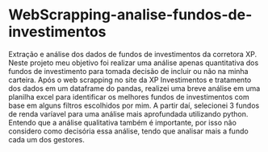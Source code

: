 # WebScrapping-analise-fundos-de-investimentos
Extração e análise dos dados de fundos de investimentos da corretora XP.
Neste projeto meu objetivo foi realizar uma análise apenas quantitativa dos fundos de investimento para tomada decisão de incluir ou não na minha carteira. Após o web scrapping no site da XP Investimentos e tratamento dos dados em um dataframe do pandas, realizei uma breve análise em uma planilha excel para identificar os melhores fundos de investimentos com base em alguns filtros escolhidos por mim. A partir daí, selecionei 3 fundos de renda varíavel para uma análise mais aprofundada utilizando python.
Entendo que a análise qualitativa também é importante, por isso não considero como decisória essa análise, tendo que analisar mais a fundo cada um dos gestores. 


